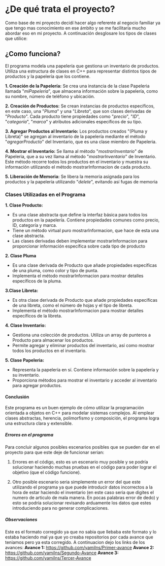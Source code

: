 # ¿De qué trata el proyecto?
Como base de mi proyecto decidí hacer algo referente al negocio familiar ya que
tengo mas conocimiento en ese ámbito y se me facilitaría mucho abordar eso en mi 
proyecto.
A continuación desglosare los tipos de clases que utilice:
## ¿Como funciona?
El programa modela una papelería que gestiona un inventario de productos. Utiliza una estructura de clases en C++ para representar distintos tipos de productos y la papelería que los contiene. 

**1. Creación de la Papelería:**
Se crea una instancia de la clase Papeleria llamada "_miPapeleria_", que almacena información sobre la papelería, como su nombre, número de teléfono y ubicación.

**2. Creación de Productos:**
Se crean instancias de productos específicos, en este caso, una "_Pluma_" y una "_Libreta_", que son clases derivadas de "_Producto_". Cada producto tiene propiedades como "_precio_", "_ID_", "_categoría_", "_marca_" y atributos adicionales específicos de su tipo.

**3. Agregar Productos al Inventario:**
Los productos creados "(Pluma y Libreta)" se agregan al inventario de la papelería mediante el método "_agregarProducto_" del Inventario, que es una clase miembro de Papeleria.

**4. Mostrar el Inventario:**
Se llama al método "_mostrarInventario_" de Papeleria, que a su vez llama al método "_mostrarInventario_" de Inventario. Este método recorre todos los productos en el inventario y muestra su información utilizando el método mostrarInformacion de cada producto.

**5. Liberación de Memoria:**
Se libera la memoria asignada para los productos y la papelería utilizando "_delete_", evitando así fugas de memoria

### Clases Utilizadas en el Programa
**1. Clase Producto:**
* Es una clase abstracta que define la interfaz básica para todos los productos en la papelería. Contiene propiedades comunes como precio, ID, categoría y marca.
* Tiene un método virtual puro mostrarInformacion, que hace de esta una clase abstracta.
* Las clases derivadas deben implementar mostrarInformacion para proporcionar información específica sobre cada tipo de producto

**2. Clase Pluma**
* Es una clase derivada de Producto que añade propiedades específicas de una pluma, como color y tipo de punta.
* Implementa el método mostrarInformacion para mostrar detalles específicos de la pluma.

**3.Clase Libreta:**
* Es otra clase derivada de Producto que añade propiedades específicas de una libreta, como el número de hojas y el tipo de libreta.
* Implementa el método mostrarInformacion para mostrar detalles específicos de la libreta.

**4. Clase Inventario:**
* Gestiona una colección de productos. Utiliza un array de punteros a Producto para almacenar los productos.
* Permite agregar y eliminar productos del inventario, así como mostrar todos los productos en el inventario.

**5. Clase Papeleria:**
* Representa la papelería en sí. Contiene información sobre la papelería y su inventario.
* Proporciona métodos para mostrar el inventario y acceder al inventario para agregar productos.

#### Conclusión
Este programa es un buen ejemplo de cómo utilizar la programación orientada a objetos en C++ para modelar sistemas complejos. Al emplear clases abstractas, herencia, polimorfismo y composición, el programa logra una estructura clara y extensible.

##### Errores en el programa
Para concluir algunos posibles escenarios posibles que se pueden dar en el proyecto para que este deje de funcionar serian:
1. Errores en el código, esto es un escenario muy posible y se podría solucionar haciendo muchas pruebas en el código para poder lograr el objetivo (que el código funcione).
   
2. Otro posible escenario seria simplemente un error del que este utilizando el programa ya que puede introducir datos incorrectos a la hora de estar haciendo el inventario (en este caso seria que digites el numero de articulo de mala manera. En pocas palabras error de dedo) y esto se podría solucionar revisando arduamente los datos que estes introduciendo para no generar complicaciones.

##### Observaciones
Este es el formato corregido ya que no sabia que llebaba este formato y lo estaba haciendo mal ya que yo creaba repositorios por cada avance que teniamos pero ya esta corregido.
A continuacion dejo los links de los avances:
**Avance 1:** https://github.com/yamilns/Primer-avance
**Avance 2:** https://github.com/yamilns/Segundo-Avance
**Avance 3:** https://github.com/yamilns/Tercer-Avance
